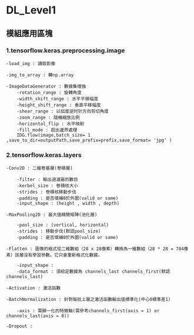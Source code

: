 # DL_Level1

## 模組應用區塊
	
### 1.tensorflow.keras.preprocessing.image
	
	-load_img : 讀取影像
	
	-img_to_array : 轉np.array
	
	-ImageDataGenerator : 數據集增強
		-rotation_range : 旋轉角度
		-width_shift_range : 水平平移幅度
		-height_shift_range : 垂直平移幅度
		-shear_range : 以弧度逆时针方向剪切角度
		-zoom_range : 隨機縮放比例
		-horizontal_flip : 水平映射
		-fill_mode : 超出邊界處理
		IDG.flow(image,batch_size= 1 ,save_to_dir=outputPath,save_prefix=prefix,save_format= 'jpg' ) 

### 2.tensorflow.keras.layers
	
	-Conv2D : 二維卷基層(卷積層)
		
		-filter : 輸出過濾器的數目
		-kerbel_size : 卷積核大小
		-strides : 卷積核移動步伐
		-padding : 是否填補0於外圍(valid or same)
		-input_shape : (height , width , depth)
	
	-MaxPooling2D : 最大值精簡矩陣(池化層)
		
		-pool_size : (vertical, horizontal)
		-strides : 移動步伐(默認pool_size)
		-padding : 是否填補0於外圍(valid or same)
		
	-Flatten : 圖像的格式從二維數組（28 x 28像素）轉換為一維數組（28 * 28 = 784像素）該層沒有學習參數。它只會重新格式化數據。
		
		-input_shape : 
		-data_format : 須給定數據為 channels_last channels_first(默認channels_last)

	-Activation : 激活函數
	
	-BatchNormalization : 針對每批上層之激活函數輸出值標準化(中心0標準差1)
		
		-axis : 需歸一化的特徵軸(需參考channels_first(axis = 1) or channels_last(axis = 0))
		
	-Dropout : 









